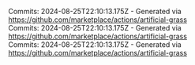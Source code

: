 Commits: 2024-08-25T22:10:13.175Z - Generated via https://github.com/marketplace/actions/artificial-grass
<br>
Commits: 2024-08-25T22:10:13.175Z - Generated via https://github.com/marketplace/actions/artificial-grass
<br>
Commits: 2024-08-25T22:10:13.175Z - Generated via https://github.com/marketplace/actions/artificial-grass
<br>
